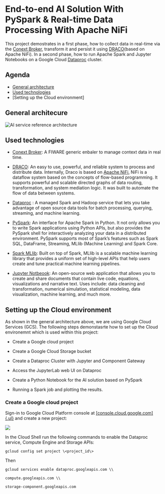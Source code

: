 # End-to-end AI Solution With PySpark & Real-time Data Processing With Apache NiFi

This project demostrates in a first phase, how to collect data in real-time via the [Conext Broker](https://fiware-orion.readthedocs.io/en/master/), transform it and persist it using [DRACO](https://github.com/ging/fiware-draco)(based on Apache NiFi). In a second phase, how to run Apache Spark and Jupyter Notebooks on a Google Cloud [Dataproc](https://cloud.google.com/dataproc) cluster. 

## Agenda 

- [General architecture](#general-architecure)
- [Used technologies](#used-technologies)
- [Setting up the Cloud environment]



## General architecure 

![AI service reference architecture](https://github.com/RihabFekii/PySpark-AI-service_Data-processing-NiFi/blob/master/Images/General%20architecture.png)

## Used technologies  

- [Conext Broker](https://fiware-orion.readthedocs.io/en/master/): A FIWARE generic enbaler to manage context data in real time. 

- [DRACO](https://github.com/ging/fiware-draco): An easy to use, powerful, and reliable system to process and distribute data. Internally, Draco is based on [Apache NiFi](https://nifi.apache.org/docs.html), NiFi is a dataflow system based on the concepts of flow-based programming. It supports powerful and scalable directed graphs of data routing, transformation, and system mediation logic. It was built to automate the flow of data between systems.

- [Dataproc](https://cloud.google.com/dataproc) : A managed Spark and Hadoop service that lets you take advantage of open source data tools for batch processing, querying, streaming, and machine learning.

- [PySpark](https://spark.apache.org/docs/latest/api/python/): An interface for Apache Spark in Python. It not only allows you to write Spark applications using Python APIs, but also provides the PySpark shell for interactively analyzing your data in a distributed environment. PySpark supports most of Spark’s features such as Spark SQL, DataFrame, Streaming, MLlib (Machine Learning) and Spark Core.

- [Spark MLlib](https://spark.apache.org/docs/latest/ml-guide.html): Built on top of Spark, MLlib is a scalable machine learning library that provides a uniform set of high-level APIs that help users create and tune practical machine learning pipelines.

- [Jupyter Notbeook](https://jupyter.org/): An open-source web application that allows you to create and share documents that contain live code, equations, visualizations and narrative text. Uses include: data cleaning and transformation, numerical simulation, statistical modeling, data visualization, machine learning, and much more.

## Setting up the Cloud environment

As shown in the general architecture above, we are using Google Cloud Services (GCS). 
The following steps demonstasrte how to set up the Cloud environemnt which is used within this project: 

-   Create a Google cloud project

-   Create a Google Cloud Storage bucket 

-   Create a Dataproc Cluster with Jupyter and Component Gateway

-   Access the JupyterLab web UI on Dataproc

-   Create a Python Notebook for the AI solution based on PySpark

-   Running a Spark job and plotting the results.

### Create a Google cloud project

Sign-in to Google Cloud Platform console at
[[console.cloud.google.com]{.ul}](http://console.cloud.google.com/) and create a new project:

![](https://github.com/RihabFekii/PySpark-AI-service_Data-processing-NiFi/blob/master/Images/image10.jpg)

In the Cloud Shell run the following commands to enable the Dataproc service, Compute Engine and Storage APIs:

``` 
gcloud config set project \<project_id\>

```

Then 

```
gcloud services enable dataproc.googleapis.com \\

compute.googleapis.com \\

storage-component.googleapis.com 

```








